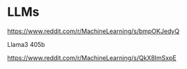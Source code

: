 # LLMs

https://www.reddit.com/r/MachineLearning/s/bmpOKJedyQ

Llama3 405b

https://www.reddit.com/r/MachineLearning/s/QkX8ImSxpE